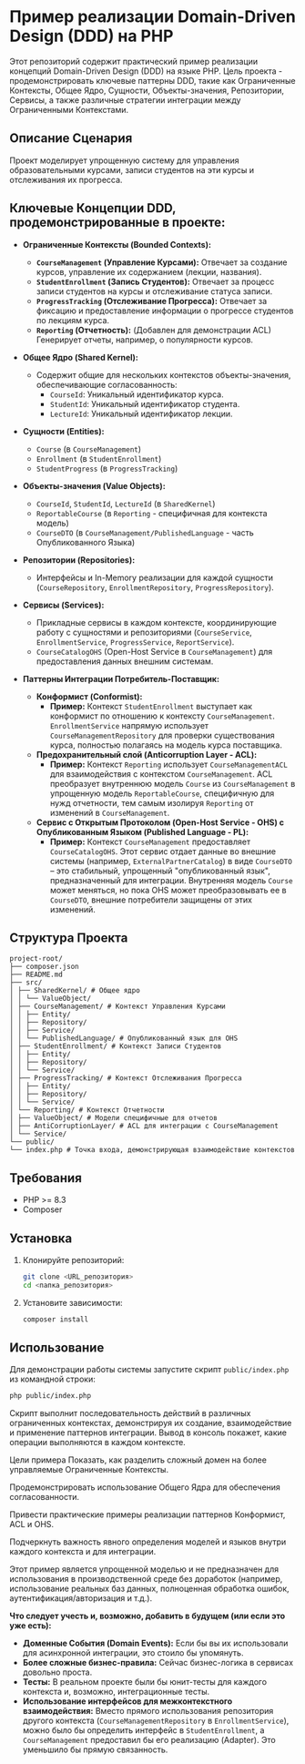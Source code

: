 # Пример реализации Domain-Driven Design (DDD) на PHP

Этот репозиторий содержит практический пример реализации концепций Domain-Driven Design (DDD) на языке PHP. Цель проекта - продемонстрировать ключевые паттерны DDD, такие как Ограниченные Контексты, Общее Ядро, Сущности, Объекты-значения, Репозитории, Сервисы, а также различные стратегии интеграции между Ограниченными Контекстами.

## Описание Сценария

Проект моделирует упрощенную систему для управления образовательными курсами, записи студентов на эти курсы и отслеживания их прогресса.

## Ключевые Концепции DDD, продемонстрированные в проекте:

*   **Ограниченные Контексты (Bounded Contexts):**
    *   **`CourseManagement` (Управление Курсами):** Отвечает за создание курсов, управление их содержанием (лекции, названия).
    *   **`StudentEnrollment` (Запись Студентов):** Отвечает за процесс записи студентов на курсы и отслеживание статуса записи.
    *   **`ProgressTracking` (Отслеживание Прогресса):** Отвечает за фиксацию и предоставление информации о прогрессе студентов по лекциям курса.
    *   **`Reporting` (Отчетность):** (Добавлен для демонстрации ACL) Генерирует отчеты, например, о популярности курсов.

*   **Общее Ядро (Shared Kernel):**
    *   Содержит общие для нескольких контекстов объекты-значения, обеспечивающие согласованность:
        *   `CourseId`: Уникальный идентификатор курса.
        *   `StudentId`: Уникальный идентификатор студента.
        *   `LectureId`: Уникальный идентификатор лекции.

*   **Сущности (Entities):**
    *   `Course` (в `CourseManagement`)
    *   `Enrollment` (в `StudentEnrollment`)
    *   `StudentProgress` (в `ProgressTracking`)

*   **Объекты-значения (Value Objects):**
    *   `CourseId`, `StudentId`, `LectureId` (в `SharedKernel`)
    *   `ReportableCourse` (в `Reporting` - специфичная для контекста модель)
    *   `CourseDTO` (в `CourseManagement/PublishedLanguage` - часть Опубликованного Языка)

*   **Репозитории (Repositories):**
    *   Интерфейсы и In-Memory реализации для каждой сущности (`CourseRepository`, `EnrollmentRepository`, `ProgressRepository`).

*   **Сервисы (Services):**
    *   Прикладные сервисы в каждом контексте, координирующие работу с сущностями и репозиториями (`CourseService`, `EnrollmentService`, `ProgressService`, `ReportService`).
    *   `CourseCatalogOHS` (Open-Host Service в `CourseManagement`) для предоставления данных внешним системам.

*   **Паттерны Интеграции Потребитель-Поставщик:**
    *   **Конформист (Conformist):**
        *   **Пример:** Контекст `StudentEnrollment` выступает как конформист по отношению к контексту `CourseManagement`. `EnrollmentService` напрямую использует `CourseManagementRepository` для проверки существования курса, полностью полагаясь на модель курса поставщика.
    *   **Предохранительный слой (Anticorruption Layer - ACL):**
        *   **Пример:** Контекст `Reporting` использует `CourseManagementACL` для взаимодействия с контекстом `CourseManagement`. ACL преобразует внутреннюю модель `Course` из `CourseManagement` в упрощенную модель `ReportableCourse`, специфичную для нужд отчетности, тем самым изолируя `Reporting` от изменений в `CourseManagement`.
    *   **Сервис с Открытым Протоколом (Open-Host Service - OHS) с Опубликованным Языком (Published Language - PL):**
        *   **Пример:** Контекст `CourseManagement` предоставляет `CourseCatalogOHS`. Этот сервис отдает данные во внешние системы (например, `ExternalPartnerCatalog`) в виде `CourseDTO` – это стабильный, упрощенный "опубликованный язык", предназначенный для интеграции. Внутренняя модель `Course` может меняться, но пока OHS может преобразовывать ее в `CourseDTO`, внешние потребители защищены от этих изменений.

## Структура Проекта
```
project-root/
├── composer.json
├── README.md
├── src/
│ ├── SharedKernel/ # Общее ядро
│ │ └── ValueObject/
│ ├── CourseManagement/ # Контекст Управления Курсами
│ │ ├── Entity/
│ │ ├── Repository/
│ │ ├── Service/
│ │ └── PublishedLanguage/ # Опубликованный язык для OHS
│ ├── StudentEnrollment/ # Контекст Записи Студентов
│ │ ├── Entity/
│ │ ├── Repository/
│ │ └── Service/
│ ├── ProgressTracking/ # Контекст Отслеживания Прогресса
│ │ ├── Entity/
│ │ ├── Repository/
│ │ └── Service/
│ └── Reporting/ # Контекст Отчетности
│ ├── ValueObject/ # Модели специфичные для отчетов
│ ├── AntiCorruptionLayer/ # ACL для интеграции с CourseManagement
│ └── Service/
└── public/
└── index.php # Точка входа, демонстрирующая взаимодействие контекстов
```
## Требования

*   PHP >= 8.3
*   Composer

## Установка

1.  Клонируйте репозиторий:
    ```bash
    git clone <URL_репозитория>
    cd <папка_репозитория>
    ```
2.  Установите зависимости:
    ```bash
    composer install
    ```

## Использование

Для демонстрации работы системы запустите скрипт `public/index.php` из командной строки:

```bash
php public/index.php
```

Скрипт выполнит последовательность действий в различных ограниченных контекстах, демонстрируя их создание, взаимодействие и применение паттернов интеграции. Вывод в консоль покажет, какие операции выполняются в каждом контексте.

Цели примера
Показать, как разделить сложный домен на более управляемые Ограниченные Контексты.

Продемонстрировать использование Общего Ядра для обеспечения согласованности.

Привести практические примеры реализации паттернов Конформист, ACL и OHS.

Подчеркнуть важность явного определения моделей и языков внутри каждого контекста и для интеграции.

Этот пример является упрощенной моделью и не предназначен для использования в производственной среде без доработок (например, использование реальных баз данных, полноценная обработка ошибок, аутентификация/авторизация и т.д.).


**Что следует учесть и, возможно, добавить в будущем (или если это уже есть):**

*   **Доменные События (Domain Events):** Если бы вы их использовали для асинхронной интеграции, это стоило бы упомянуть.
*   **Более сложные бизнес-правила:** Сейчас бизнес-логика в сервисах довольно проста.
*   **Тесты:** В реальном проекте были бы юнит-тесты для каждого контекста и, возможно, интеграционные тесты.
*   **Использование интерфейсов для межконтекстного взаимодействия:** Вместо прямого использования репозитория другого контекста (`CourseManagementRepository` в `EnrollmentService`), можно было бы определить интерфейс в `StudentEnrollment`, а `CourseManagement` предоставил бы его реализацию (Adapter). Это уменьшило бы прямую связанность.


